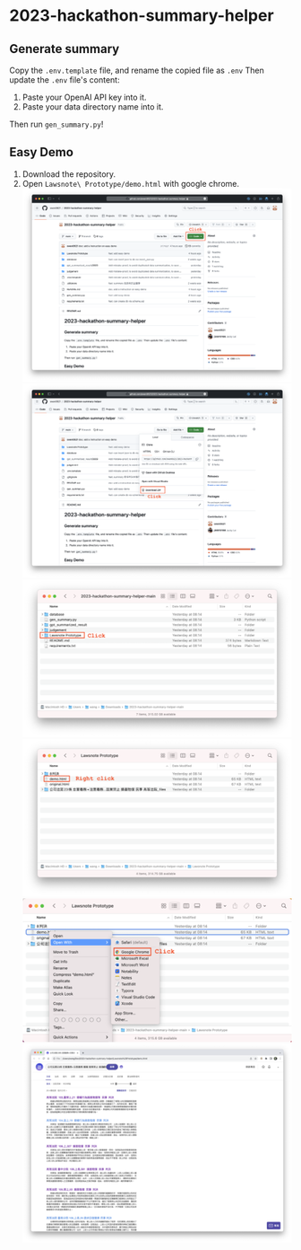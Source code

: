 # 2023-hackathon-summary-helper

## Generate summary

Copy the `.env.template` file, and rename the copied file as `.env`
Then update the `.env` file's content:

1. Paste your OpenAI API key into it.
2. Paste your data directory name into it.

Then run `gen_summary.py`!

## Easy Demo

1. Download the repository.
2. Open `Lawsnote\ Prototype/demo.html` with google chrome.
   <img src="./picture/Screenshot 2023-08-11 at 10.28.39.png">
   <img src="./picture/Screenshot 2023-08-11 at 10.28.53.png">
   <img src="./picture/Screenshot 2023-08-11 at 10.29.49.png">
   <img src="./picture/Screenshot 2023-08-11 at 10.30.08.png">
   <img src="./picture/Screenshot 2023-08-11 at 10.30.38.png">
   <img src="./picture/Screenshot 2023-08-11 at 10.45.45.png">
